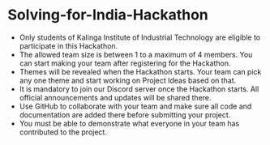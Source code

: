 # Solving-for-India-Hackathon
- Only students of Kalinga Institute of Industrial Technology are eligible to participate in this Hackathon.
- The allowed team size is between 1 to a maximum of 4 members. You can start making your team after registering for the Hackathon. 
- Themes will be revealed when the Hackathon starts. Your team can pick any one theme and start working on Project Ideas based on that. 
- It is mandatory to join our Discord server once the Hackathon starts. All official announcements and updates will be shared there.
- Use GitHub to collaborate with your team and make sure all code and documentation are added there before submitting your project. 
- You must be able to demonstrate what everyone in your team has contributed to the project.
